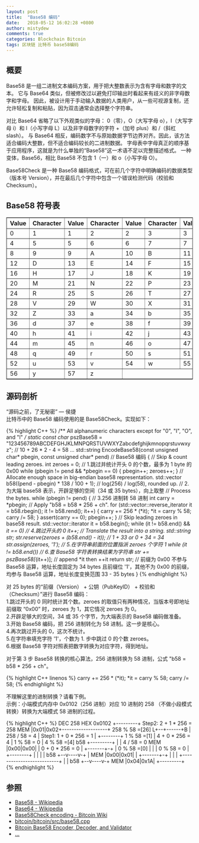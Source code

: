 ```yaml
---
layout: post
title:  "Base58 编码"
date:   2018-05-12 16:02:28 +0800
author: mistydew
comments: true
categories: Blockchain Bitcoin
tags: 区块链 比特币 base58编码
---
```

## 概要
Base58 是一组二进制文本编码方案，用于把大整数表示为含有字母和数字的文本。
它与 Base64 类似，但被修改过以避免打印输出时看起来有歧义的非字母数字和字母。
因此，被设计用于手动输入数据的人类用户，从一些可视源复制，还允许轻松复制和粘贴，因为双击通常会选择整个字符串。

对比 Base64 省略了以下外观类似的字母：
0（零），O（大写字母 o），I（大写字母 i）和 l（小写字母 L）以及非字母数字的字符 +（加号 plus）和 /（斜杠 slash）。
与 Base64 相反，编码数字不与原始数据字节边界对齐。因此，该方法适合编码大整数，但不适合编码较长的二进制数据。
字母表中字母真正的顺序基于应用程序，这就是为什么单独的“Base58”这一术语不足以完整描述格式。
一种变体，Base56，相比 Base58 不包含 1（一）和 o（小写字母 O）。

Base58Check 是一种 Base58 编码格式，可在前几个字符中明确编码的数据类型（版本号 Version），并在最后几个字符中包含一个错误检测代码（校验和 Checksum）。

## Base58 符号表
<table border="1">
<tbody><tr>
<th>Value
</th>
<th>Character
</th>
<th>Value
</th>
<th>Character
</th>
<th>Value
</th>
<th>Character
</th>
<th>Value
</th>
<th>Character
</th></tr>
<tr>
<td>0
</td>
<td>1
</td>
<td>1
</td>
<td>2
</td>
<td>2
</td>
<td>3
</td>
<td>3
</td>
<td>4
</td></tr>
<tr>
<td>4
</td>
<td>5
</td>
<td>5
</td>
<td>6
</td>
<td>6
</td>
<td>7
</td>
<td>7
</td>
<td>8
</td></tr>
<tr>
<td>8
</td>
<td>9
</td>
<td>9
</td>
<td>A
</td>
<td>10
</td>
<td>B
</td>
<td>11
</td>
<td>C
</td></tr>
<tr>
<td>12
</td>
<td>D
</td>
<td>13
</td>
<td>E
</td>
<td>14
</td>
<td>F
</td>
<td>15
</td>
<td>G
</td></tr>
<tr>
<td>16
</td>
<td>H
</td>
<td>17
</td>
<td>J
</td>
<td>18
</td>
<td>K
</td>
<td>19
</td>
<td>L
</td></tr>
<tr>
<td>20
</td>
<td>M
</td>
<td>21
</td>
<td>N
</td>
<td>22
</td>
<td>P
</td>
<td>23
</td>
<td>Q
</td></tr>
<tr>
<td>24
</td>
<td>R
</td>
<td>25
</td>
<td>S
</td>
<td>26
</td>
<td>T
</td>
<td>27
</td>
<td>U
</td></tr>
<tr>
<td>28
</td>
<td>V
</td>
<td>29
</td>
<td>W
</td>
<td>30
</td>
<td>X
</td>
<td>31
</td>
<td>Y
</td></tr>
<tr>
<td>32
</td>
<td>Z
</td>
<td>33
</td>
<td>a
</td>
<td>34
</td>
<td>b
</td>
<td>35
</td>
<td>c
</td></tr>
<tr>
<td>36
</td>
<td>d
</td>
<td>37
</td>
<td>e
</td>
<td>38
</td>
<td>f
</td>
<td>39
</td>
<td>g
</td></tr>
<tr>
<td>40
</td>
<td>h
</td>
<td>41
</td>
<td>i
</td>
<td>42
</td>
<td>j
</td>
<td>43
</td>
<td>k
</td></tr>
<tr>
<td>44
</td>
<td>m
</td>
<td>45
</td>
<td>n
</td>
<td>46
</td>
<td>o
</td>
<td>47
</td>
<td>p
</td></tr>
<tr>
<td>48
</td>
<td>q
</td>
<td>49
</td>
<td>r
</td>
<td>50
</td>
<td>s
</td>
<td>51
</td>
<td>t
</td></tr>
<tr>
<td>52
</td>
<td>u
</td>
<td>53
</td>
<td>v
</td>
<td>54
</td>
<td>w
</td>
<td>55
</td>
<td>x
</td></tr>
<tr>
<td>56
</td>
<td>y
</td>
<td>57
</td>
<td>z
</td></tr></tbody></table>

## 源码剖析
“源码之前，了无秘密” — 侯捷<br>
比特币中的 Base58 编码使用的是 Base58Check。实现如下：

{% highlight C++ %}
/** All alphanumeric characters except for "0", "I", "O", and "l" */
static const char* pszBase58 = "123456789ABCDEFGHJKLMNPQRSTUVWXYZabcdefghijkmnopqrstuvwxyz"; // 10 + 26 * 2 - 4 = 58
...
std::string EncodeBase58(const unsigned char* pbegin, const unsigned char* pend) // Base58 编码
{
    // Skip & count leading zeroes.
    int zeroes = 0; // 1.跳过并统计开头 0 的个数，最多为 1 byte 的 0x00
    while (pbegin != pend && *pbegin == 0) {
        pbegin++;
        zeroes++;
    }
    // Allocate enough space in big-endian base58 representation.
    std::vector<unsigned char> b58((pend - pbegin) * 138 / 100 + 1); // log(256) / log(58), rounded up. // 2.为大端 base58 表示，开辟足够的空间（34 或 35 bytes），向上取整
    // Process the bytes.
    while (pbegin != pend) { // 3.256 进制转 58 进制
        int carry = *pbegin;
        // Apply "b58 = b58 * 256 + ch".
        for (std::vector<unsigned char>::reverse_iterator it = b58.rbegin(); it != b58.rend(); it++) {
            carry += 256 * (*it);
            *it = carry % 58;
            carry /= 58;
        }
        assert(carry == 0);
        pbegin++;
    }
    // Skip leading zeroes in base58 result.
    std::vector<unsigned char>::iterator it = b58.begin();
    while (it != b58.end() && *it == 0) // 4.跳过开头的 0
        it++;
    // Translate the result into a string.
    std::string str;
    str.reserve(zeroes + (b58.end() - it)); // 1 + 33 or 0 + 34 = 34
    str.assign(zeroes, '1'); // 5.在字符串前面的位置指派 zeroes 个字符 1
    while (it != b58.end()) // 6.查 Base58 字符表转换结果为字符串
        str += pszBase58[*(it++)]; // append *it then ++it
    return str; // 前缀为 0x00 不参与 Base58 运算，地址长度固定为 34 bytes 且前缀位 '1'，其他不为 0x00 的前缀，均参与 Base58 运算，地址长度变换范围 33 - 35 bytes
}
{% endhighlight %}

对 25 bytes 的“前缀（Version） + 公钥（PubKeyID） + 校验和（Checksum）”进行 Base58 编码：<br>
1.跳过开头的 0 同时统计其个数。zeroes 的取值只有两种情况，当版本号即地址前缀取 “0x00” 时，zeroes 为 1，其它情况 zeroes 为 0。<br>
2.开辟足够大的空间，34 或 35 个字节，为大端表示的 Base58 编码做准备。<br>
3.开始 Base58 编码，把 256 进制转化为 58 进制。这一步是核心。<br>
4.再次跳过开头的 0，这次不统计。<br>
5.在字符串填充字符 '1'，个数为 1. 步中跳过 0 的个数 zeroes。<br>
6.根据 Base58 字符对照表把数字转换为对应字符，得到地址。

对于第 3 步 Base58 转换的核心算法，256 进制转换为 58 进制，公式 "b58 = b58 * 256 + ch"。

{% highlight C++ linenos %}
carry += 256 * (*it);
*it = carry % 58;
carry /= 58;
{% endhighlight %}

不理解这里的进制转换？请看下例。<br>
示例：小端模式内存中 0x0102（256 进制）对应 10 进制的 258 （不做小段模式转换）转换为大端模式 58 进制的过程。

{% highlight C++ %}
DEC 258 HEX 0x0102
    +---------+              Step2: 2 + 1 * 256 = 258
MEM |0x01|0x02+-------------------+ 258 % 58 =[26]
   L+--+------+B                  | 258 / 58 = 4
       |   Step1: 1 + 0 * 256 = 1 |
       +--------+ 1 % 58 =[1]     | 4 + 0 * 256 = 4
                | 1 % 58 = 0      | 4 % 58 =[4]
b58 +---------+ |                 | 4 / 58 = 0
MEM |0x00|0x00| | 0 + 0 * 256 = 0 |
    +-------+-+ | 0 % 58 =[0]     |
            |   | 0 % 58 = 0      |
       +--------+                 |
       |    |                     |
b58 +--v----v-+                   |
MEM |0x00|0x01|                   |
    +-------+-+                   |
            |                     |
       +--------------------------+
       |    |
b58 +--v----v-+
MEM |0x04|0x1A|
    +---------+
{% endhighlight %}

## 参照
* [Base58 - Wikipedia](https://en.wikipedia.org/wiki/Base58)
* [Base64 - Wikipedia](https://en.wikipedia.org/wiki/Base64)
* [Base58Check encoding - Bitcoin Wiki](https://en.bitcoin.it/wiki/Base58Check_encoding)
* [bitcoin/bitcoin/src/base58.cpp](https://github.com/bitcoin/bitcoin/blob/master/src/base58.cpp)
* [Bitcoin Base58 Encoder, Decoder, and Validator](http://lenschulwitz.com/base58)
* [...](https://github.com/mistydew/blockchain)
